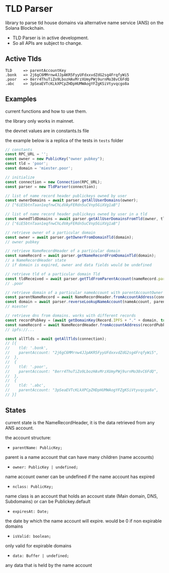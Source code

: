 # TLD Parser 

library to parse tld house domains via alternative name service (ANS) on the Solana Blockchain. 

- TLD Parser is in active development. 
- So all APIs are subject to change.

## Active Tlds

```
TLD     => parentAccountKey
.bonk   => 2j6gC6MMrnw4JJpAKR5FyyUFdxxvdZdG2sg4FrqfyWi5
.poor   => 8err4ThuTiZo9LbozHAvMrzXUmyPWj9urnMo38vC6FdQ
.abc    => 3pSeaEVTcKLkXPCpZHDpHUMWAogYFZgKSiVtyvqcgo8a
```

## Examples
current functions and how to use them. 

the library only works in mainnet. 

the devnet values are in constants.ts file

the example below is a replica of the tests in `tests` folder

```js
// constants
const RPC_URL = '';
const owner = new PublicKey("owner pubkey");
const tld = 'poor';
const domain = 'miester.poor';

// initialize
const connection = new Connection(RPC_URL);
const parser = new TldParser(connection);

// list of name record header publickeys owned by user
const ownerDomains = await parser.getAllUserDomains(owner); 
// ["6iE5btnTaan1eqfnwChLdVAyFERdn5uCVnp5GiXVg1aB"]

// list of name record header publickeys owned by user in a tld
const ownedTldDomains = await parser.getAllUserDomainsFromTld(owner, tld);
// ["6iE5btnTaan1eqfnwChLdVAyFERdn5uCVnp5GiXVg1aB"]

// retrieve owner of a particular domain
const owner = await parser.getOwnerFromDomainTld(domain);
// owner pubkey

// retrieve NameRecordHeader of a particular domain
const nameRecord = await parser.getNameRecordFromDomainTld(domain);
// a NameRecordHeader state
// if domain is expired, owner and data fields would be undefined

// retrieve tld of a particular domain Tld
const tldReceived = await parser.getTldFromParentAccount(nameRecord.parentName);
// .poor

// retrieve domain of a particular nameAccount with parentAccountOwner (TldHouse) in our case .poor
const parentNameRecord = await NameRecordHeader.fromAccountAddress(connection, nameRecord?.parentName);
const domain = await parser.reverseLookupNameAccount(nameAccount, parentNameRecord?.owner);
// miester

// retrieve dns from domains. works with different records
const recordPubkey = (await getDomainKey(Record.IPFS + "." + domain, true)).pubkey
const nameRecord = await NameRecordHeader.fromAccountAddress(recordPubkey);
// ipfs://...

const allTlds = await getAllTlds(connection);
// [{ 
//    tld: '.bonk',
//    parentAccount: "2j6gC6MMrnw4JJpAKR5FyyUFdxxvdZdG2sg4FrqfyWi5",
//  },
//  {
//    tld: '.poor',
//    parentAccount: "8err4ThuTiZo9LbozHAvMrzXUmyPWj9urnMo38vC6FdQ",
//  },
//  {
//    tld: '.abc',
//    parentAccount: "3pSeaEVTcKLkXPCpZHDpHUMWAogYFZgKSiVtyvqcgo8a",
// }]
```

## States
current state is the NameRecordHeader, it is the data retrieved from any ANS account.

the account structure:
- `parentName: PublicKey;`

parent is a name account that can have many children (name accounts)
- `owner: PublicKey | undefined;`

name account owner can be undefined if the name account has expired
- `nclass: PublicKey;`

name class is an account that holds an account state (Main domain, DNS, Subdomains) or can be Publickey.default
- `expiresAt: Date;`

the date by which the name account will expire. would be 0 if non expirable domains
- `isValid: boolean;`

only valid for expirable domains
- `data: Buffer | undefined;`

any data that is held by the name account